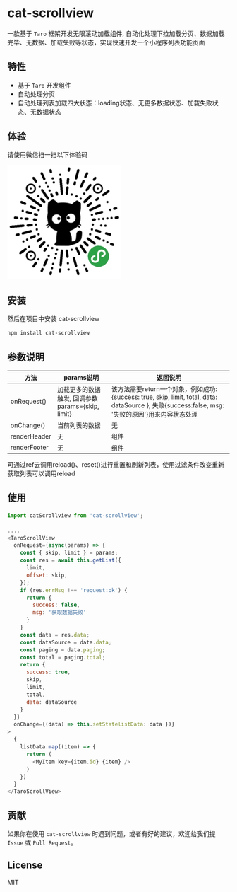 # cat-scrollview

一款基于 `Taro` 框架开发无限滚动加载组件, 自动化处理下拉加载分页、数据加载完毕、无数据、加载失败等状态，实现快速开发一个小程序列表功能页面

## 特性

- 基于 `Taro` 开发组件
- 自动处理分页
- 自动处理列表加载四大状态：loading状态、无更多数据状态、加载失败状态、无数据状态
## 体验

请使用微信扫一扫以下体验码

![QRCode](https://github.com/zhangfu-git/cat-scrollview/blob/master/qrcode.jpg?raw=true)
## 安装

然后在项目中安装 cat-scrollview

```bash
npm install cat-scrollview
```

## 参数说明
方法 | params说明 | 返回说明
------------ | ------------- | -------------
onRequest() | 加载更多的数据触发, 回调参数params={skip, limit} | 该方法需要return一个对象，例如成功: {success: true, skip, limit, total, data: dataSource }, 失败{success:false, msg: '失败的原因'}用来内容状态处理
onChange() | 当前列表的数据 | 无
renderHeader | 无 | 组件
renderFooter | 无 | 组件 


可通过ref去调用reload()、reset()进行重置和刷新列表，使用过滤条件改变重新获取列表可以调用reload
## 使用

```js
import catScrollview from 'cat-scrollview';

....
<TaroScrollView
  onRequest={async(params) => {
    const { skip, limit } = params;
    const res = await this.getList({
      limit,
      offset: skip,
    });
    if (res.errMsg !== 'request:ok') {
      return {
        success: false,
        msg: '获取数据失败'
      }
    }
    const data = res.data;
    const dataSource = data.data;
    const paging = data.paging;
    const total = paging.total;
    return {
      success: true,
      skip,
      limit,
      total,
      data: dataSource
    }
  }}
  onChange={(data) => this.setStatelistData: data })}
>
  {
    listData.map((item) => {
      return (
        <MyItem key={item.id} {item} />
      )
    })
  }
</TaroScrollView>
```


## 贡献

如果你在使用 `cat-scrollview` 时遇到问题，或者有好的建议，欢迎给我们提 `Issue` 或 `Pull Request`。

## License

MIT

[npm-version-image]: https://img.shields.io/npm/v/taro-ui.svg?style=flat-square
[npm-version-url]: https://www.npmjs.com/package/cat-scrollview
